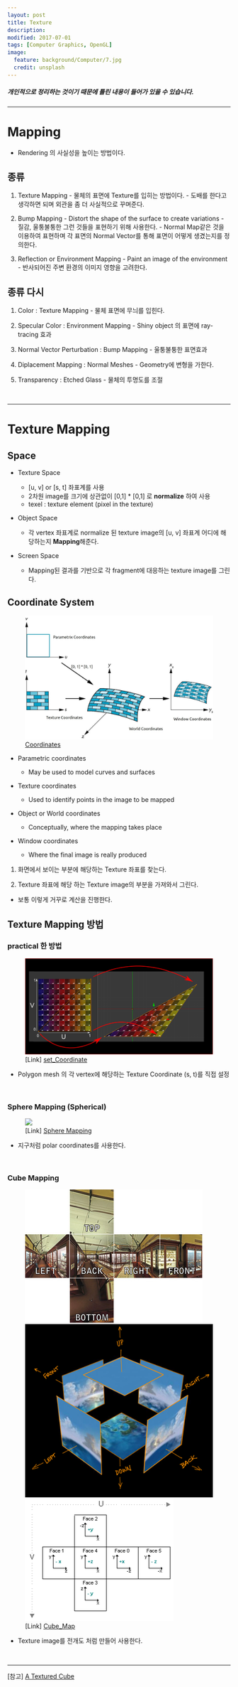 ```yaml
---
layout: post
title: Texture
description:
modified: 2017-07-01
tags: [Computer Graphics, OpenGL]
image:
  feature: background/Computer/7.jpg
  credit: unsplash
---
```

##### 개인적으로 정리하는 것이기 때문에 틀린 내용이 들어가 있을 수 있습니다.
---

# Mapping

- Rendering 의 사실성을 높이는 방법이다.

## 종류
  1. Texture Mapping
    - 물체의 표면에 Texture를 입히는 방법이다.
    - 도배를 한다고 생각하면 되며 외관을 좀 더 사실적으로 꾸며준다.

  2. Bump Mapping
    - Distort the shape of the surface to create variations
    - 질감, 울퉁불퉁한 그런 것들을 표현하기 위해 사용한다.
    - Normal Map같은 것을 이용하여 표현하며 각 표면의 Normal Vector를 통해 표면이 어떻게 생겼는지를 정의한다.

  3. Reflection or Environment Mapping
    - Paint an image of the environment
    - 반사되어진 주변 환경의 이미지 영향을 고려한다.

## 종류 다시
  1. Color : Texture Mapping
    - 물체 표면에 무늬를 입힌다.

  2. Specular Color : Environment Mapping
    - Shiny object 의 표면에 ray-tracing 효과

  3. Normal Vector Perturbation : Bump Mapping
    - 울퉁불퉁한 표면효과

  4. Diplacement Mapping : Normal Meshes
    - Geometry에 변형을 가한다.

  5. Transparency : Etched Glass
    - 물체의 투명도를 조절

<br/>

---

# Texture Mapping

## Space
  - Texture Space
    - [u, v] or [s, t] 좌표계를 사용
    - 2차원 image를 크기에 상관없이 [0,1] * [0,1] 로 **normalize** 하여 사용
    - texel : texture element (pixel in the texture)
  
  - Object Space
    - 각 vertex 좌표계로 normalize 된 texture image의 [u, v] 좌표계 어디에 해당하는지 **Mapping**해준다.
  
  - Screen Space
    - Mapping된 결과를 기반으로 각 fragment에 대응하는 texture image를 그린다.

## Coordinate System

<figure>
<a href="/images/CG/Texture/coordinates.jpg" title="Coordinates"><img src = "/images/CG/Texture/coordinates.jpg"></a>
<figcaption><a href="/images/CG/Texture/coordinates.jpg" title = "Coordinates">Coordinates</a></figcaption>
</figure>

- Parametric coordinates
  - May be used to model curves and surfaces

- Texture coordinates
  - Used to identify points in the image to be mapped

- Object or World coordinates
  - Conceptually, where the mapping takes place

- Window coordinates
  - Where the final image is really produced

1. 화면에서 보이는 부분에 해당하는 Texture 좌표를 찾는다.

2. Texture 좌표에 해당 하는 Texture image의 부분을 가져와서 그린다.

- 보통 이렇게 거꾸로 계산을 진행한다.

## Texture Mapping 방법

### practical 한 방법

<figure>
<a href="/images/CG/Texture/uv.png" title="set_Coordinate"><img src = "/images/CG/Texture/uv.png"></a>
<figcaption>[Link] <a href="http://www.opengl-tutorial.org/beginners-tutorials/tutorial-5-a-textured-cube/" title = "set_Coordinate">set_Coordinate</a></figcaption>
</figure>

  - Polygon mesh 의 각 vertex에 해당하는 Texture Coordinate (s, t)를 직접 설정

<br/>

### Sphere Mapping (Spherical)

<figure>
<a href="https://upload.wikimedia.org/wikipedia/commons/b/b3/UV_mapping_checkered_sphere.png" title="set_Coordinate"><img src = "https://upload.wikimedia.org/wikipedia/commons/b/b3/UV_mapping_checkered_sphere.png"></a>
<figcaption>[Link] <a href="https://commons.wikimedia.org/wiki/File:UV_mapping_checkered_sphere.png" title = "Sphere Mapping">Sphere Mapping</a></figcaption>
</figure>

- 지구처럼 polar coordinates를 사용한다.

<br/>

### Cube Mapping 

<figure class = "third">
<a href="/images/CG/Texture/cube_map.jpg" title="Cube_Map"><img src = "/images/CG/Texture/cube_map.jpg"></a>
<a href="/images/CG/Texture/cube_map2.png" title="Cube_Map"><img src = "/images/CG/Texture/cube_map2.png"></a>
<a href="/images/CG/Texture/cube_map3.png" title="Cube_Map"><img src = "/images/CG/Texture/cube_map3.png"></a>
<figcaption>[Link] <a href="https://scalibq.wordpress.com/2013/06/23/cubemaps/" title = "Cube_Map">Cube_Map</a></figcaption>
</figure>

- Texture image를 전개도 처럼 만들어 사용한다.

<br/>

--- 

[참고] [A Textured Cube](http://www.opengl-tutorial.org/beginners-tutorials/tutorial-5-a-textured-cube/)